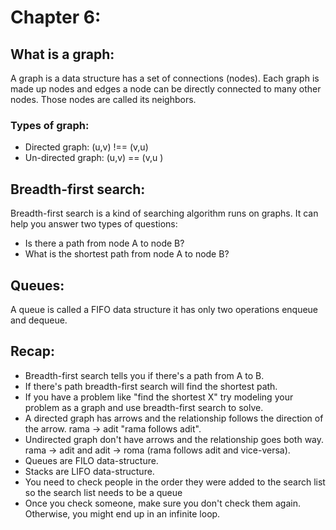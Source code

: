 # Chapter 6:

## What is a graph:

A graph is a data structure has a set of connections (nodes). Each graph is made up nodes and edges a node can be directly connected to many other nodes. Those nodes are called its neighbors.

### Types of graph:

- Directed graph: (u,v) !== (v,u)
- Un-directed graph: (u,v) == (v,u )

## Breadth-first search:

Breadth-first search is a kind of searching algorithm runs on graphs. It can help you answer two types of questions:

- Is there a path from node A to node B?
- What is the shortest path from node A to node B?

## Queues:

A queue is called a FIFO data structure it has only two operations enqueue and dequeue.

## Recap:

- Breadth-first search tells you if there's a path from A to B.
- If there's path breadth-first search will find the shortest path.
- If you have a problem like "find the shortest X" try modeling your problem as a graph and use breadth-first search to solve.
- A directed graph has arrows and the relationship follows the direction of the arrow. rama -> adit "rama follows adit".
- Undirected graph don't have arrows and the relationship goes both way. rama -> adit and adit -> roma (rama follows adit and vice-versa).
- Queues are FILO data-structure.
- Stacks are LIFO data-structure.
- You need to check people in the order they were added to the search list so the search list needs to be a queue
- Once you check someone, make sure you don't check them again. Otherwise, you might end up in an infinite loop.
